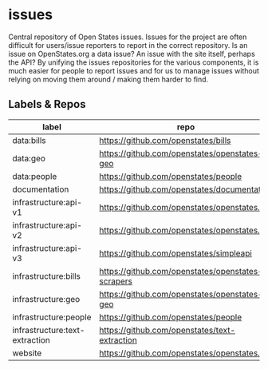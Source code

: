 # issues

Central repository of Open States issues.  Issues for the project are often difficult for users/issue reporters to report in the correct repository.  Is an issue on OpenStates.org a data issue? An issue with the site itself, perhaps the API?    By unifying the issues repositories for the various components, it is much easier for people to report issues and for us to manage issues without relying on moving them around / making them harder to find.


## Labels & Repos

label                            | repo                                              | description
---------------------------------|---------------------------------------------------|--------------
data:bills                       | https://github.com/openstates/bills               |    
data:geo                         | https://github.com/openstates/openstates-geo      | 
data:people                      | https://github.com/openstates/people              | 
documentation                    | https://github.com/openstates/documentation       | 
infrastructure:api-v1            | https://github.com/openstates/openstates.org      |
infrastructure:api-v2            | https://github.com/openstates/openstates.org      |
infrastructure:api-v3            | https://github.com/openstates/simpleapi           |
infrastructure:bills             | https://github.com/openstates/openstates-scrapers |
infrastructure:geo               | https://github.com/openstates/openstates-geo      |
infrastructure:people            | https://github.com/openstates/people              |
infrastructure:text-extraction   | https://github.com/openstates/text-extraction     |
website                          | https://github.com/openstates/openstates.org      |
